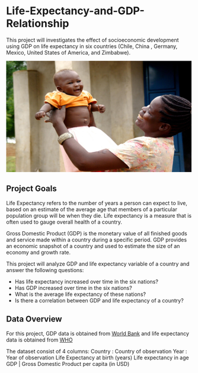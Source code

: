 # Life-Expectancy-and-GDP-Relationship
This project will investigates the effect of socioeconomic development using GDP on life expectancy in six countries (Chile, China , Germany, Mexico, United States of America, and Zimbabwe).

<img src="https://github.com/fikrionii/Life-Expectancy-and-GDP-Relationship/blob/main/life%20expectancy_mother.jpg" width="500" height="300" />

## Project Goals
Life Expectancy refers to the number of years a person can expect to live, based on an estimate of the average age that members of a particular population group will be when they die. Life expectancy is a measure that is often used to gauge overall health of a country.

Gross Domestic Product (GDP) is the monetary value of all finished goods and service made within a country during a specific period. GDP provides an economic snapshot of a country and used to estimate the size of an economy and growth rate.

This project will analyze GDP and life expectancy variable of a country and answer the following questions:
- Has life expectancy increased over time in the six nations?
- Has GDP increased over time in the six nations?
- What is the average life expectancy of these nations?
- Is there a correlation between GDP and life expectancy of a country?

## Data Overview

For this project, GDP data is obtained from [World Bank](https://data.worldbank.org/indicator/NY.GDP.MKTP.CD) and life expectancy data is obtained from [WHO](https://apps.who.int/gho/data/node.main.688)

The dataset consist of 4 columns:
Country : Country of observation
Year : Year of observation
Life Expectancy at birth (years)  Life expectancy in age
GDP | Gross Domestic Product per capita (in USD)

